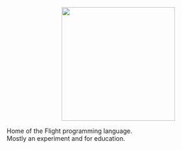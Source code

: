 <p align="center">
  <img width="256" height="256" src="https://raw.githubusercontent.com/TomDobbelaere/Flight/master/logo.png">
</p>

Home of the Flight programming language.  
Mostly an experiment and for education. 
